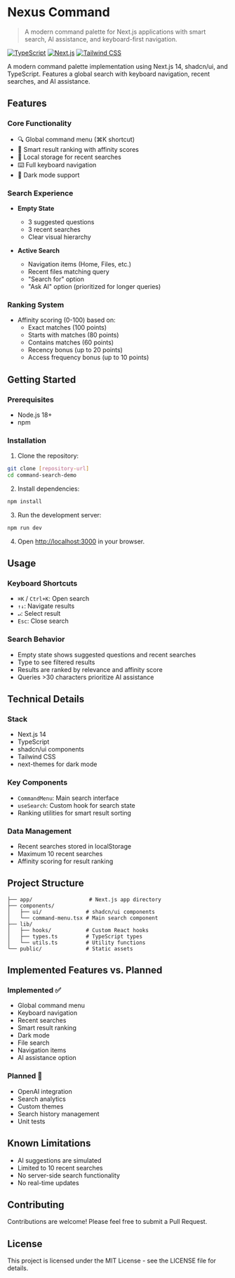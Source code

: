 # Nexus Command

> A modern command palette for Next.js applications with smart search, AI assistance, and keyboard-first navigation.

[![TypeScript](https://img.shields.io/badge/TypeScript-007ACC?style=flat-square&logo=typescript&logoColor=white)](https://www.typescriptlang.org/)
[![Next.js](https://img.shields.io/badge/Next.js-000000?style=flat-square&logo=next.js&logoColor=white)](https://nextjs.org/)
[![Tailwind CSS](https://img.shields.io/badge/Tailwind-38B2AC?style=flat-square&logo=tailwind-css&logoColor=white)](https://tailwindcss.com/)

A modern command palette implementation using Next.js 14, shadcn/ui, and TypeScript. Features a global search with keyboard navigation, recent searches, and AI assistance.

## Features

### Core Functionality
- 🔍 Global command menu (⌘K shortcut)
- 🎯 Smart result ranking with affinity scores
- 💾 Local storage for recent searches
- ⌨️ Full keyboard navigation
- 🌙 Dark mode support

### Search Experience
- **Empty State**
  - 3 suggested questions
  - 3 recent searches
  - Clear visual hierarchy

- **Active Search**
  - Navigation items (Home, Files, etc.)
  - Recent files matching query
  - "Search for" option
  - "Ask AI" option (prioritized for longer queries)

### Ranking System
- Affinity scoring (0-100) based on:
  - Exact matches (100 points)
  - Starts with matches (80 points)
  - Contains matches (60 points)
  - Recency bonus (up to 20 points)
  - Access frequency bonus (up to 10 points)

## Getting Started

### Prerequisites
- Node.js 18+
- npm

### Installation

1. Clone the repository:
```bash
git clone [repository-url]
cd command-search-demo
```

2. Install dependencies:
```bash
npm install
```

3. Run the development server:
```bash
npm run dev
```

4. Open [http://localhost:3000](http://localhost:3000) in your browser.

## Usage

### Keyboard Shortcuts
- `⌘K` / `Ctrl+K`: Open search
- `↑↓`: Navigate results
- `↵`: Select result
- `Esc`: Close search

### Search Behavior
- Empty state shows suggested questions and recent searches
- Type to see filtered results
- Results are ranked by relevance and affinity score
- Queries >30 characters prioritize AI assistance

## Technical Details

### Stack
- Next.js 14
- TypeScript
- shadcn/ui components
- Tailwind CSS
- next-themes for dark mode

### Key Components
- `CommandMenu`: Main search interface
- `useSearch`: Custom hook for search state
- Ranking utilities for smart result sorting

### Data Management
- Recent searches stored in localStorage
- Maximum 10 recent searches
- Affinity scoring for result ranking

## Project Structure
```
├── app/                  # Next.js app directory
├── components/          
│   ├── ui/              # shadcn/ui components
│   └── command-menu.tsx # Main search component
├── lib/
│   ├── hooks/           # Custom React hooks
│   ├── types.ts         # TypeScript types
│   └── utils.ts         # Utility functions
└── public/              # Static assets
```

## Implemented Features vs. Planned

### Implemented ✅
- Global command menu
- Keyboard navigation
- Recent searches
- Smart result ranking
- Dark mode
- File search
- Navigation items
- AI assistance option

### Planned 🚧
- OpenAI integration
- Search analytics
- Custom themes
- Search history management
- Unit tests

## Known Limitations
- AI suggestions are simulated
- Limited to 10 recent searches
- No server-side search functionality
- No real-time updates

## Contributing
Contributions are welcome! Please feel free to submit a Pull Request.

## License
This project is licensed under the MIT License - see the LICENSE file for details.
